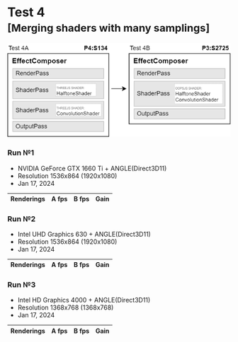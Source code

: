 # Test 4<br><small>[Merging shaders with many samplings]</small>

<img src="diagram.png">



### Run №1

* NVIDIA GeForce GTX 1660 Ti + ANGLE(Direct3D11)
* Resolution 1536x864 (1920x1080)
* Jan 17, 2024

| Renderings | A fps | B fps | Gain |
| :-: | :-: | :-: | :-: |
<!--
| 1 | 144 | 144 | +0% |
| 2 | 144 | 144 | +0% |
| 4 | 144 | 144 | +0% |
| 8 | 144 | 144 | +0% |
| 16 | 101 | 144 | +43% |
| 32 | 50.9 | 87.9 | +73% |
| 64 | 25.7 | 44.6 | +73% |
| 128 | 12.9 | 22.5 | +75% |
| 256 | 6.50 | 11.3 | +74% |
| 512 | 2.90 | 5.68 | +96% |
| 1024 | 1.67 | 2.85 | +70% |
-->


### Run №2

* Intel UHD Graphics 630 + ANGLE(Direct3D11)
* Resolution 1536x864 (1920x1080)
* Jan 17, 2024

| Renderings | A fps | B fps | Gain |
| :-: | :-: | :-: | :-: |
<!--
| 1 | 91.0 | 130 | +43% |
| 2 | 52.8 | 85.3 | +62% |
| 4 | 28.8 | 49.6 | +72% |
| 8 | 15.6 | 27.5 | +76% |
| 16 | 7.98 | 14.5 | +82% |
| 32 | 4.06 | 7.44 | +83% |
| 64 | 2.05 | 3.77 | +84% |
| 128 | 1.03 | 1.90 | +84% |
| 256 | 0.522 | 0.951 | +82% |
| 512 | 0.259 | 0.476 | +84% |
| 1024 | 0.130 | 0.239 | +83% |
-->


### Run №3

* Intel HD Graphics 4000 + ANGLE(Direct3D11)
* Resolution 1368x768 (1368x768)
* Jan 17, 2024

| Renderings | A fps | B fps | Gain |
| :-: | :-: | :-: | :-: |
<!--
| 1 | 36.8 | 35.0 | -5% |
| 2 | 27.2 | 31.8 | +17% |
| 4 | 17.1 | 25.0 | +46% |
| 8 | 11.0 | 18.5 | +68% |
| 16 | 6.22 | 12.9 | +108% |
| 32 | 3.35 | 6.69 | +100% |
| 64 | 1.71 | 3.46 | +102% |
| 128 | 0.868 | 1.76 | +103% |
| 256 | 0.437 | 0.894 | +105% |
| 512 | 0.219 | 0.450 | +106% |
| 1024 | 0.110 | 0.226 | +106% |
-->
